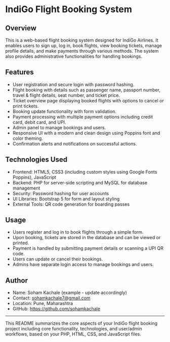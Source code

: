 # IndiGo Flight Booking System

## Overview
This is a web-based flight booking system designed for IndiGo Airlines. It enables users to sign up, log in, book flights, view booking tickets, manage profile details, and make payments through various methods. The system also provides administrative functionalities for handling bookings.

## Features
- User registration and secure login with password hashing.
- Flight booking with details such as passenger name, passport number, travel & flight details, seat number, and ticket price.
- Ticket overview page displaying booked flights with options to cancel or print tickets.
- Booking update functionality with form validation.
- Payment processing with multiple payment options including credit card, debit card, and UPI.
- Admin panel to manage bookings and users.
- Responsive UI with a modern and clean design using Poppins font and color theming.
- Confirmation alerts and notifications on successful actions.

## Technologies Used
- Frontend: HTML5, CSS3 (including custom styles using Google Fonts Poppins), JavaScript
- Backend: PHP for server-side scripting and MySQL for database management
- Security: Password hashing for user accounts
- UI Libraries: Bootstrap 5 for form and layout styling
- External Tools: QR code generation for boarding passes

## Usage
- Users register and log in to book flights through a simple form.
- Upon booking, tickets are stored in the database and can be viewed or printed.
- Payment is handled by submitting payment details or scanning a UPI QR code.
- Users can update or cancel their bookings.
- Admins have separate login access to manage bookings and users.

## Author
- Name: Soham Kachale (example - update accordingly)
- Contact: sohamkachale7@gmail.com
- Location: Pune, Maharashtra
- GitHub: https://github.com/sohamkachale

---

This README summarizes the core aspects of your IndiGo flight booking project including core functionality, technologies, and user/admin workflows, based on your PHP, HTML, CSS, and JavaScript files.
